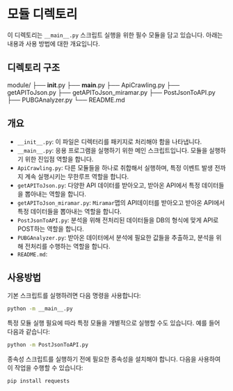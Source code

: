 # 모듈 디렉토리

이 디렉토리는 `__main__.py` 스크립트 실행을 위한 필수 모듈을 담고 있습니다. 아래는 내용과 사용 방법에 대한 개요입니다.

## 디렉토리 구조

module/
├── __init__.py
├── __main__.py
├── ApiCrawling.py
├── getAPIToJson.py
├── getAPIToJson_miramar.py
├── PostJsonToAPI.py
├── PUBGAnalyzer.py
└── README.md

## 개요

- `__init__.py`: 이 파일은 디렉터리를 패키지로 처리해야 함을 나타냅니다.
- `__main__.py`: 응용 프로그램을 실행하기 위한 메인 스크립트입니다. 모듈을 실행하기 위한 진입점 역할을 합니다.
- `ApiCrawling.py`: 다른 모듈들을 하나로 취합해서 실행하며, 특정 이벤트 발생 전까지 계속 실행시키는 무한루프 역할을 합니다.
- `getAPIToJson.py`: 다양한 API 데이터를 받아오고, 받아온 API에서 특정 데이터들을 뽑아내는 역할을 합니다.
- `getAPIToJson_miramar.py`: `Miramar`맵의 API데이터를 받아오고 받아온 API에서 특정 데이터들을 뽑아내는 역할을 합니다.
- `PostJsonToAPI.py`: 분석을 위해 전처리된 데이터들을 DB의 형식에 맞게 API로 POST하는 역할을 합니다.
- `PUBGAnalyzer.py`: 받아온 데이터에서 분석에 필요한 값들을 추출하고, 분석을 위해 전처리를 수행하는 역할을 합니다.
- `README.md`: 

## 사용방법

기본 스크립트를 실행하려면 다음 명령을 사용합니다:
```bash
python -m __main__.py
```

특정 모듈 실행
필요에 따라 특정 모듈을 개별적으로 실행할 수도 있습니다. 예를 들어 다음과 같습니다:

```bash
python -m PostJsonToAPI.py
```

종속성
스크립트를 실행하기 전에 필요한 종속성을 설치해야 합니다. 다음을 사용하여 이 작업을 수행할 수 있습니다:

```bash
pip install requests
```